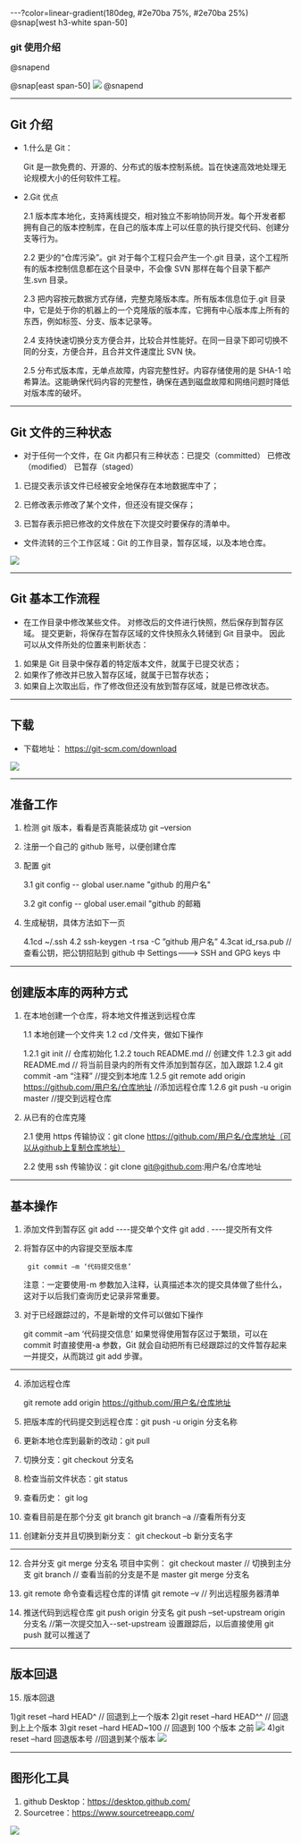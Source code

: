 ---?color=linear-gradient(180deg, #2e70ba 75%, #2e70ba 25%)
@snap[west h3-white span-50]

### git 使用介绍

@snapend

@snap[east span-50]
![](assets/img/circle.png)
@snapend

---

## Git 介绍

- 1.什么是 Git：

  Git 是一款免费的、开源的、分布式的版本控制系统。旨在快速高效地处理无论规模大小的任何软件工程。

- 2.Git 优点

  2.1 版本库本地化，支持离线提交，相对独立不影响协同开发。每个开发者都拥有自己的版本控制库，在自己的版本库上可以任意的执行提交代码、创建分支等行为。

  2.2 更少的“仓库污染”。git 对于每个工程只会产生一个.git 目录，这个工程所有的版本控制信息都在这个目录中，不会像 SVN 那样在每个目录下都产生.svn 目录。

  2.3 把内容按元数据方式存储，完整克隆版本库。所有版本信息位于.git 目录中，它是处于你的机器上的一个克隆版的版本库，它拥有中心版本库上所有的东西，例如标签、分支、版本记录等。

  2.4 支持快速切换分支方便合并，比较合并性能好。在同一目录下即可切换不同的分支，方便合并，且合并文件速度比 SVN 快。

  2.5 分布式版本库，无单点故障，内容完整性好。内容存储使用的是 SHA-1 哈希算法。这能确保代码内容的完整性，确保在遇到磁盘故障和网络问题时降低对版本库的破坏。

---

## Git 文件的三种状态

- 对于任何一个文件，在 Git 内都只有三种状态：已提交（committed） 已修改（modified） 已暂存（staged）

1. 已提交表示该文件已经被安全地保存在本地数据库中了；

2. 已修改表示修改了某个文件，但还没有提交保存；

3. 已暂存表示把已修改的文件放在下次提交时要保存的清单中。

- 文件流转的三个工作区域：Git 的工作目录，暂存区域，以及本地仓库。

![](assets/img/picture.jpg)

---

## Git 基本工作流程

- 在工作目录中修改某些文件。
  对修改后的文件进行快照，然后保存到暂存区域。
  提交更新，将保存在暂存区域的文件快照永久转储到 Git 目录中。
  因此可以从文件所处的位置来判断状态：

1. 如果是 Git 目录中保存着的特定版本文件，就属于已提交状态；
2. 如果作了修改并已放入暂存区域，就属于已暂存状态；
3. 如果自上次取出后，作了修改但还没有放到暂存区域，就是已修改状态。

---

## 下载

- 下载地址： https://git-scm.com/download

![](assets/img/picture1.png)

---

## 准备工作

1. 检测 git 版本，看看是否真能装成功
   git –version

2. 注册一个自己的 github 账号，以便创建仓库

3. 配置 git

   3.1 git config -- global user.name "github 的用户名"

   3.2 git config -- global user.email "github 的邮箱

4. 生成秘钥，具体方法如下一页

   4.1cd ~/.ssh
   4.2 ssh-keygen -t rsa -C ”github 用户名”
   4.3cat id_rsa.pub // 查看公钥，把公钥招贴到 github 中 Settings---> SSH and GPG keys 中

---

## 创建版本库的两种方式

1. 在本地创建一个仓库，将本地文件推送到远程仓库

   1.1 本地创建一个文件夹
   1.2 cd /文件夹，做如下操作

   1.2.1 git init // 仓库初始化
   1.2.2 touch README.md // 创建文件
   1.2.3 git add README.md // 将当前目录内的所有文件添加到暂存区，加入跟踪
   1.2.4 git commit -am “注释” //提交到本地库
   1.2.5 git remote add origin https://github.com/用户名/仓库地址 //添加远程仓库
   1.2.6 git push -u origin master //提交到远程仓库

2. 从已有的仓库克隆

   2.1 使用 https 传输协议：git clone https://github.com/用户名/仓库地址（可以从github上复制仓库地址）

   2.2 使用 ssh 传输协议：git clone git@github.com:用户名/仓库地址

---

## 基本操作

1.  添加文件到暂存区
    git add <filename> ----提交单个文件
    git add . ----提交所有文件

2.  将暂存区中的内容提交至版本库

         git commit –m ‘代码提交信息’

    注意：一定要使用-m 参数加入注释，认真描述本次的提交具体做了些什么，这对于以后我们查询历史记录非常重要。

3.  对于已经跟踪过的，不是新增的文件可以做如下操作

    git commit –am ‘代码提交信息’
    如果觉得使用暂存区过于繁琐，可以在 commit 时直接使用-a 参数，Git 就会自动把所有已经跟踪过的文件暂存起来一并提交，从而跳过 git add 步骤。

---

4. 添加远程仓库

   git remote add origin https://github.com/用户名/仓库地址

5. 把版本库的代码提交到远程仓库：git push -u origin 分支名称

6. 更新本地仓库到最新的改动：git pull

7. 切换分支：git checkout 分支名
8. 检查当前文件状态：git status

9. 查看历史： git log

10. 查看目前是在那个分支
    git branch
    git branch –a //查看所有分支

11. 创建新分支并且切换到新分支： git checkout –b 新分支名字

---

12. 合并分支
    git merge 分支名
    项目中实例：
    git checkout master // 切换到主分支
    git branch // 查看当前的分支是不是 master
    git merge 分支名

13. git remote 命令查看远程仓库的详情
    git remote –v // 列出远程服务器清单

14. 推送代码到远程仓库
    git push origin 分支名
    git push –set-upstream origin 分支名 //第一次提交加入--set-upstream 设置跟踪后，以后直接使用 git push 就可以推送了

---

## 版本回退

15. 版本回退

1)git reset –hard HEAD^ // 回退到上一个版本
2)git reset –hard HEAD^^ // 回退到上上个版本
3)git reset –hard HEAD~100 // 回退到 100 个版本 之前
![](assets/img/picture2.png)
4)git reset –hard 回退版本号 //回退到某个版本
![](assets/img/picture3.png)

---

## 图形化工具

1. github Desktop：https://desktop.github.com/
2. Sourcetree：https://www.sourcetreeapp.com/

![](assets/img/picture4.png)
